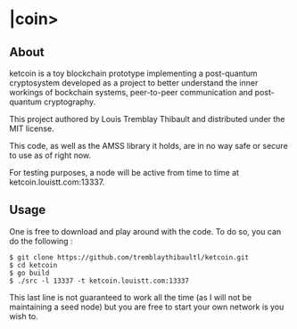 # |coin> 
## About
ketcoin is a toy blockchain prototype implementing a post-quantum cryptosystem 
developed as a project to better understand the inner workings of bockchain 
systems, peer-to-peer communication and post-quantum cryptography.

This project authored by Louis Tremblay Thibault and distributed under the 
MIT license.

This code, as well as the AMSS library it holds, are in no way safe or 
secure to use as of right now.

For testing purposes, a node will be active from time to time at 
ketcoin.louistt.com:13337.

## Usage
One is free to download and play around with the code. To do so, you can do 
the following : 

`$ git clone https://github.com/tremblaythibaultl/ketcoin.git`  
`$ cd ketcoin`  
`$ go build`  
`$ ./src -l 13337 -t ketcoin.louistt.com:13337`


This last line is not guaranteed to work all the time (as I will not be 
maintaining a seed node) but you are free to start your own network is you wish to.